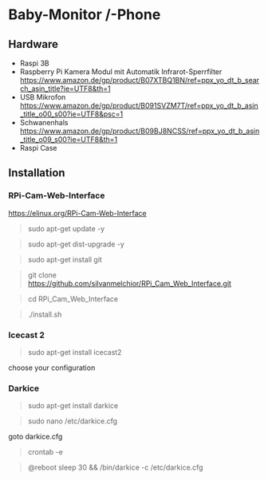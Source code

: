 # Baby-Monitor /-Phone

## Hardware

- Raspi 3B
- Raspberry Pi Kamera Modul mit Automatik Infrarot-Sperrfilter https://www.amazon.de/gp/product/B07XTBQ1BN/ref=ppx_yo_dt_b_search_asin_title?ie=UTF8&th=1
- USB Mikrofon https://www.amazon.de/gp/product/B091SVZM7T/ref=ppx_yo_dt_b_asin_title_o00_s00?ie=UTF8&psc=1 
- Schwanenhals https://www.amazon.de/gp/product/B09BJ8NCSS/ref=ppx_yo_dt_b_asin_title_o09_s00?ie=UTF8&th=1
- Raspi Case


## Installation

### RPi-Cam-Web-Interface

https://elinux.org/RPi-Cam-Web-Interface

> sudo apt-get update -y

> sudo apt-get dist-upgrade -y

> sudo apt-get install git

> git clone https://github.com/silvanmelchior/RPi_Cam_Web_Interface.git

> cd RPi_Cam_Web_Interface

> ./install.sh

### Icecast 2

        
> sudo apt-get install icecast2

choose your configuration


### Darkice

        
> sudo apt-get install darkice

> sudo nano /etc/darkice.cfg

goto darkice.cfg

> crontab -e

> @reboot sleep 30 && /bin/darkice -c /etc/darkice.cfg




